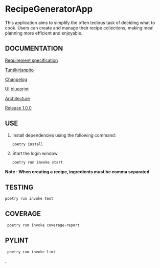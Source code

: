 # RecipeGeneratorApp
This application aims to simplify the often tedious task of deciding what to cook. Users can create and manage their recipe collections, making meal planning more efficient and enjoyable.

## DOCUMENTATION

[Requirement specification](https://github.com/Germuu/ot-harjoitustyo/blob/master/recipe-app/documentation/requirement_specification.md)

[Tuntikirjanpito](https://github.com/Germuu/ot-harjoitustyo/blob/master/recipe-app/documentation/tuntikirjanpito.md)

[Changelog](https://github.com/Germuu/ot-harjoitustyo/blob/master/recipe-app/documentation/changelog.md)

[UI blueprint](https://github.com/Germuu/ot-harjoitustyo/blob/master/recipe-app/documentation/Pictures/k%C3%A4ytt%C3%B6liittym%C3%A4%C3%B6.png)

[Architecture](https://github.com/Germuu/ot-harjoitustyo/blob/master/recipe-app/documentation/architecture.md)

[Release 1.0.0](https://github.com/Germuu/ot-harjoitustyo/releases/tag/viikko5)

## USE

1. Install dependencies using the following command:
   ```bash
   poetry install
   

2. Start the login window
   ```bash
   poetry run invoke start

**Note : When creating a recipe, ingredients must be comma separated**
   

## TESTING
   ```bash
   poetry run invoke test
   ```

## COVERAGE
  ```bash
   poetry run invoke coverage-report
  ```
## PYLINT
  ```bash
   poetry run invoke lint
  ```





 





.
